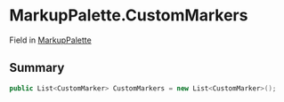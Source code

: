 # MarkupPalette.CustomMarkers

Field in [MarkupPalette](/docs/api/csharp/yarn.unity.markuppalette.md)

## Summary



```csharp
public List<CustomMarker> CustomMarkers = new List<CustomMarker>();
```

